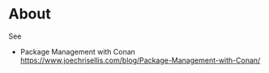 # About

See

- Package Management with Conan https://www.joechrisellis.com/blog/Package-Management-with-Conan/
